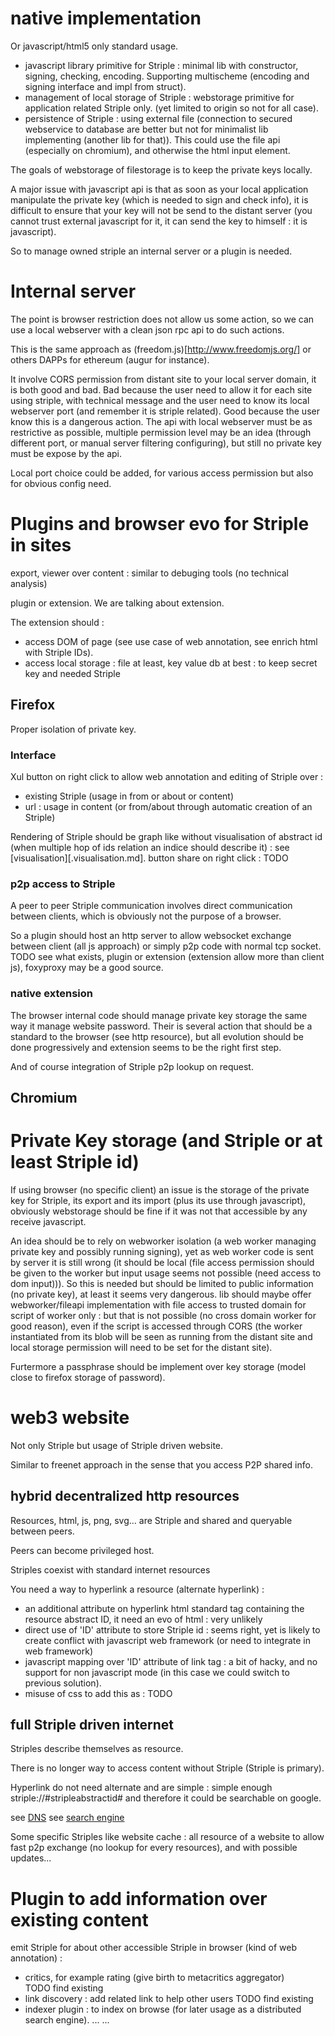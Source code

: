 [hm]: # (+++)
[hm]: # (date = "2015-05-30T12:43:26+01:00")
[hm]: # (update = "2015-11-06T12:43:26+01:00")
[hm]: # (updatecontent = "internal server")
[hm]: # (draft = true)
[hm]: # (title = "Js striple on browser")
[hm]: # (categories = ["Striple","Design"])
[hm]: # (tags = ["browser","js","client","web"])
[hm]: # (weight = 50)
[hm]: # (+++)


# native implementation

Or javascript/html5 only standard usage.

- javascript library primitive for Striple : minimal lib with constructor, signing, checking, encoding. Supporting multischeme (encoding and signing interface and impl from struct).
- management of local storage of Striple : webstorage primitive for application related Striple only. (yet limited to origin so not for all case).
- persistence of Striple : using external file (connection to secured webservice to database are better but not for minimalist lib implementing (another lib for that)). This could use the file api (especially on chromium), and otherwise the html input element.

The goals of webstorage of filestorage is to keep the private keys locally. 

A major issue with javascript api is that as soon as your local application manipulate the private key (which is needed to sign and check info), it is difficult to ensure that your key will not be send to the distant server (you cannot trust external javascript for it, it can send the key to himself : it is javascript).

So to manage owned striple an internal server or a plugin is needed.

# Internal server

The point is browser restriction does not allow us some action, so we can use a local webserver with a clean json rpc api to do such actions.

This is the same approach as (freedom.js)[http://www.freedomjs.org/] or others DAPPs for ethereum (augur for instance).

It involve CORS permission from distant site to your local server domain, it is both good and bad.
Bad because the user need to allow it for each site using striple, with technical message and the user need to know its local webserver port (and remember it is striple related). 
Good because the user know this is a dangerous action.
The api with local webserver must be as restrictive as possible, multiple permission level may be an idea (through different port, or manual server filtering configuring), but still no private key must be expose by the api.

Local port choice could be added, for various access permission but also for obvious config need.

# Plugins and browser evo for Striple in sites

export, viewer over content : similar to debuging tools (no technical analysis)

plugin or extension. We are talking about extension.

The extension should :
- access DOM of page (see use case of web annotation, see enrich html with Striple IDs).
- access local storage : file at least, key value db at best : to keep secret key and needed Striple



## Firefox

Proper isolation of private key.


### Interface

Xul button on right click to allow web annotation and editing of Striple over :
  - existing Striple (usage in from or about or content)
  - url : usage in content (or from/about through automatic creation of an Striple)

Rendering of Striple should be graph like without visualisation of abstract id (when multiple hop of ids relation an indice should describe it) : see [visualisation][.visualisation.md]. 
button share on right click : TODO


### p2p access to Striple

A peer to peer Striple communication involves direct communication between clients, which is obviously not the purpose of a browser.

So a plugin should host an http server to allow websocket exchange between client (all js approach) or simply p2p code with normal tcp socket.
TODO see what exists, plugin or extension (extension allow more than client js), foxyproxy may be a good source.

### native extension

The browser internal code should manage private key storage the same way it manage website password.
Their is several action that should be a standard to the browser (see http resource), but all evolution should be done progressively and extension seems to be the right first step.

And of course integration of Striple p2p lookup on request.

## Chromium

# Private Key storage (and Striple or at least Striple id)

If using browser (no specific client) an issue is the storage of the private key for Striple, its export and its import (plus its use through javascript), obviously webstorage should be fine if it was not that accessible by any receive javascript.

An idea should be to rely on webworker isolation (a web worker managing private key and possibly running signing), yet as web worker code is sent by server it is still wrong (it should be local (file access permission should be given to the worker but input usage seems not possible (need access to dom input))).
So this is needed but should be limited to public information (no private key), at least it seems very dangerous.
lib should maybe offer webworker/fileapi implementation with file access to trusted domain for script of worker only : but that is not possible (no cross domain worker for good reason), even if the script is accessed through CORS (the worker instantiated from its blob will be seen as running from the distant site and local storage permission will need to be set for the distant site).

Furtermore a passphrase should be implement over key storage (model close to firefox storage of password).

# web3 website

Not only Striple but usage of Striple driven website.

Similar to freenet approach in the sense that you access P2P shared info.

## hybrid decentralized http resources

Resources, html, js, png, svg... are Striple and shared and queryable between peers.

Peers can become privileged host.

Striples coexist with standard internet resources

You need a way to hyperlink a resource (alternate hyperlink) : 
  - an additional attribute on hyperlink html standard tag containing the resource abstract ID, it need an evo of html : very unlikely
  - direct use of 'ID' attribute to store Striple id : seems right, yet is likely to create conflict with javascript web framework (or need to integrate in web framework)
  - javascript mapping over 'ID' attribute of link tag : a bit of hacky, and no support for non javascript mode (in this case we could switch to previous solution).
  - misuse of css to add this as : TODO

## full Striple driven internet

Striples describe themselves as resource.

There is no longer way to access content without Striple (Striple is primary).

Hyperlink do not need alternate and are simple : simple enough striple://#stripleabstractid# and therefore it could be searchable on google.


see [DNS](./dns.md) see [search engine](./searchengine.md)

Some specific Striples like website cache : all resource of a website to allow fast p2p exchange (no lookup for every resources), and with possible updates...


# Plugin to add information over existing content

emit Striple for about other accessible Striple in browser (kind of web annotation) :
 - critics, for example rating (give birth to metacritics aggregator)
 TODO find existing
 - link discovery : add related link to help other users
 TODO find existing
 - indexer plugin : to index on browse (for later usage as a distributed search engine).
 ...
 ...
